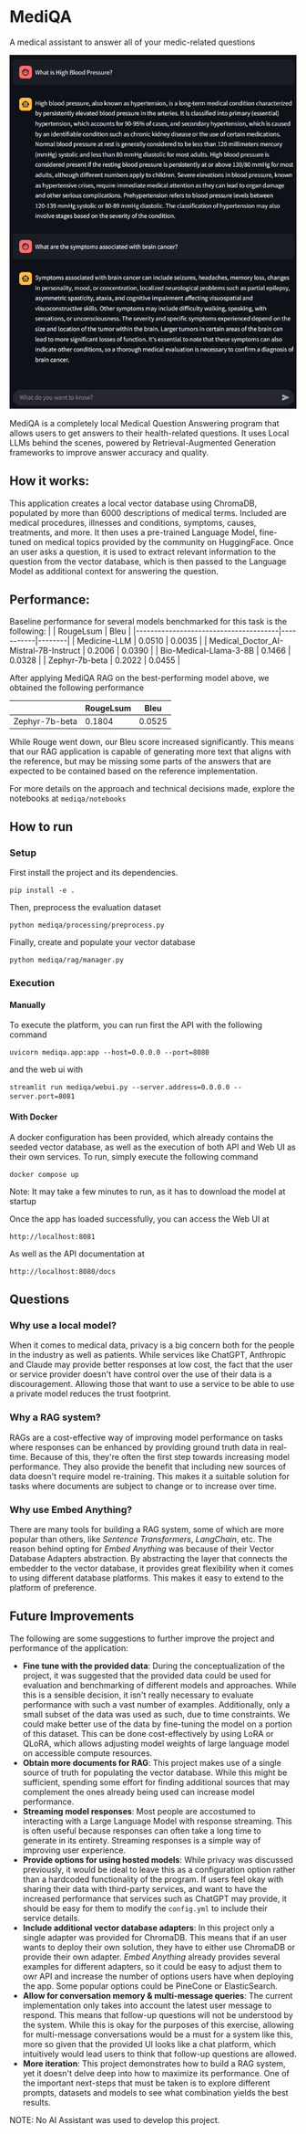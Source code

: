 # MediQA
A medical assistant to answer all of your medic-related questions

<center><img src="assets/mediqa_demo.png" alt="MediQA Demo"></center>


MediQA is a completely local Medical Question Answering program that allows users to get answers to their health-related questions. It uses Local LLMs behind the scenes, powered by Retrieval-Augmented Generation frameworks to improve answer accuracy and quality. 

## How it works:
This application creates a local vector database using ChromaDB, populated by more than 6000 descriptions of medical terms. Included are medical procedures, illnesses and conditions, symptoms, causes, treatments, and more. It then uses a pre-trained Language Model, fine-tuned on medical topics provided by the community on HuggingFace. Once an user asks a question, it is used to extract relevant information to the question from the vector database, which is then passed to the Language Model as additional context for answering the question.

## Performance:
Baseline performance for several models benchmarked for this task is the following:
|                                       | RougeLsum | Bleu   |
|---------------------------------------|-----------|--------|
| Medicine-LLM                          | 0.0510    | 0.0035 |
| Medical_Doctor_AI-Mistral-7B-Instruct | 0.2006    | 0.0390 |
| Bio-Medical-Llama-3-8B                | 0.1466    | 0.0328 |
| Zephyr-7b-beta                        | 0.2022    | 0.0455 |

After applying MediQA RAG on the best-performing model above, we obtained the following performance

|                | RougeLsum | Bleu   |
|----------------|-----------|--------|
| Zephyr-7b-beta | 0.1804    | 0.0525 |

While Rouge went down, our Bleu score increased significantly. This means that our RAG application is capable of generating more text that aligns with the reference, but may be missing some parts of the answers that are expected to be contained based on the reference implementation.

For more details on the approach and technical decisions made, explore the notebooks at `mediqa/notebooks`

## How to run

### Setup
First install the project and its dependencies.
```
pip install -e .
```

Then, preprocess the evaluation dataset
```
python mediqa/processing/preprocess.py
```

Finally, create and populate your vector database
```
python mediqa/rag/manager.py
```

### Execution
#### Manually
To execute the platform, you can run first the API with the following command
```
uvicorn mediqa.app:app --host=0.0.0.0 --port=8080
```
and the web ui with
```
streamlit run mediqa/webui.py --server.address=0.0.0.0 --server.port=8081
```

#### With Docker
A docker configuration has been provided, which already contains the seeded vector database, as well as the execution of both API and Web UI as their own services. To run, simply execute the following command
```
docker compose up
```
Note: It may take a few minutes to run, as it has to download the model at startup

Once the app has loaded successfully, you can access the Web UI at
```
http://localhost:8081
```
As well as the API documentation at
```
http://localhost:8080/docs
```


## Questions
### Why use a local model?
When it comes to medical data, privacy is a big concern both for the people in the industry as well as patients. While services like ChatGPT, Anthropic and Claude may provide better responses at low cost, the fact that the user or service provider doesn't have control over the use of their data is a discouragement. Allowing those that want to use a service to be able to use a private model reduces the trust footprint.

### Why a RAG system?
RAGs are a cost-effective way of improving model performance on tasks where responses can be enhanced by providing ground truth data in real-time. Because of this, they're often the first step towards increasing model performance. They also provide the benefit that including new sources of data doesn't require model re-training. This makes it a suitable solution for tasks where documents are subject to change or to increase over time.

### Why use Embed Anything?
There are many tools for building a RAG system, some of which are more popular than others, like *Sentence Transformers*, *LangChain*, etc. The reason behind opting for *Embed Anything* was because of their Vector Database Adapters abstraction. By abstracting the layer that connects the embedder to the vector database, it provides great flexibility when it comes to using different database platforms. This makes it easy to extend to the platform of preference. 

## Future Improvements
The following are some suggestions to further improve the project and performance of the application:
- **Fine tune with the provided data**: During the conceptualization of the project, it was suggested that the provided data could be used for evaluation and benchmarking of different models and approaches. While this is a sensible decision, it isn't really necessary to evaluate performance with such a vast number of examples. Additionally, only a small subset of the data was used as such, due to time constraints. We could make better use of the data by fine-tuning the model on a portion of this dataset. This can be done cost-effectively by using LoRA or QLoRA, which allows adjusting model weights of large language model on accessible compute resources. 
- **Obtain more documents for RAG**: This project makes use of a single source of truth for populating the vector database. While this might be sufficient, spending some effort for finding additional sources that may complement the ones already being used can increase model performance.
- **Streaming model responses**: Most people are accostumed to interacting with a Large Language Model with response streaming. This is often useful because responses can often take a long time to generate in its entirety. Streaming responses is a simple way of improving user experience.
- **Provide options for using hosted models**: While privacy was discussed previously, it would be ideal to leave this as a configuration option rather than a hardcoded functionality of the program. If users feel okay with sharing their data with third-party services, and want to have the increased performance that services such as ChatGPT may provide, it should be easy for them to modify the `config.yml` to include their service details.
- **Include additional vector database adapters**: In this project only a single adapter was provided for ChromaDB. This means that if an user wants to deploy their own solution, they have to either use ChromaDB or provide their own adapter. *Embed Anything* already provides several examples for different adapters, so it could be easy to adjust them to owr API and increase the number of options users have when deploying the app. Some popular options could be PineCone or ElasticSearch.
- **Allow for conversation memory & multi-message queries**: The current implementation only takes into account the latest user message to respond. This means that follow-up questions will not be understood by the system. While this is okay for the purposes of this exercise, allowing for multi-message conversations would be a must for a system like this, more so given that the provided UI looks like a chat platform, which intuitively would lead users to think that follow-up questions are allowed.
- **More iteration**: This project demonstrates how to build a RAG system, yet it doesn't delve deep into how to maximize its performance. One of the important next-steps that must be taken is to explore different prompts, datasets and models to see what combination yields the best results.

NOTE: No AI Assistant was used to develop this project.
